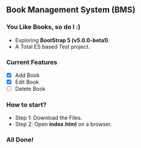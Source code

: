 ## Book Management System (BMS)
### You Like Books, so do I :)
- Exploring <b>BootStrap 5 (v5.0.0-beta1)</b>.
- A Total ES based Test project.

### Current Features
- [x] Add Book
- [x] Edit Book
- [ ] Delete Book

### How to start?
- Step 1: Download the Files.
- Step 2: Open <b>index.html</b> on a browser.

### All Done!
